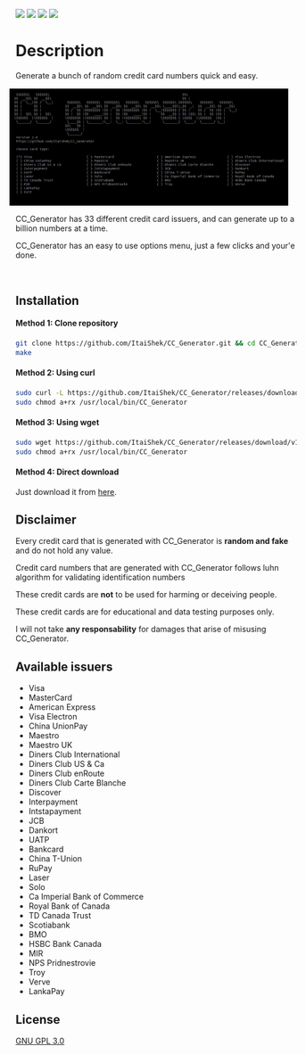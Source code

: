 <!-- Badges -->
![](https://img.shields.io/maintenance/yes/2021)
[![](https://img.shields.io/github/v/release/ItaiShek/CC_Generator)](https://github.com/ItaiShek/CC_Generator/releases)
[![](https://img.shields.io/github/issues/ItaiShek/CC_Generator?color=yellow)](https://github.com/ItaiShek/CC_Generator/issues)
[![](https://img.shields.io/github/license/ItaiShek/CC_Generator?label=license&color=green)](https://github.com/ItaiShek/CC_Generator/blob/main/LICENSE)

# Description

<p style="text-align: left">
Generate a bunch of random credit card numbers quick and easy.
<img src="/images/CC_Generator.gif" alt="CC_Generator" align="right" style="margin: 15px;" width="500"></img>

CC_Generator has 33 different credit card issuers, and can generate up to a billion numbers at a time.

CC_Generator has an easy to use options menu, just a few clicks and your'e done.
</p>

<br>

## Installation

#### Method 1: Clone repository

```bash
git clone https://github.com/ItaiShek/CC_Generator.git && cd CC_Generator
make
```

#### Method 2: Using curl 

```bash
sudo curl -L https://github.com/ItaiShek/CC_Generator/releases/download/v1.0/CC_Generator -o /usr/local/bin/CC_Generator
sudo chmod a+rx /usr/local/bin/CC_Generator
```

#### Method 3: Using wget

```bash
sudo wget https://github.com/ItaiShek/CC_Generator/releases/download/v1.0/CC_Generator -O /usr/local/bin/CC_Generator
sudo chmod a+rx /usr/local/bin/CC_Generator
```

#### Method 4: Direct download

Just download it from [here](https://github.com/ItaiShek/CC_Generator/releases/download/v1.0/CC_Generator).


## Disclaimer

Every credit card that is generated with CC_Generator is **random and fake** and do not hold any value.

Credit card numbers that are generated with CC_Generator follows luhn algorithm for validating identification numbers 

These credit cards are **not** to be used for harming or deceiving people.

These credit cards are for educational and data testing purposes only.

I will not take **any responsability** for damages that arise of misusing CC_Generator.

## Available issuers

* Visa
* MasterCard
* American Express
* Visa Electron
* China UnionPay
* Maestro
* Maestro UK
* Diners Club International
* Diners Club US & Ca
* Diners Club enRoute
* Diners Club Carte Blanche
* Discover
* Interpayment
* Intstapayment
* JCB
* Dankort
* UATP
* Bankcard
* China T-Union
* RuPay
* Laser
* Solo
* Ca Imperial Bank of Commerce
* Royal Bank of Canada
* TD Canada Trust
* Scotiabank
* BMO
* HSBC Bank Canada
* MIR
* NPS Pridnestrovie
* Troy
* Verve
* LankaPay

## License
[GNU GPL 3.0](https://choosealicense.com/licenses/gpl-3.0/)
